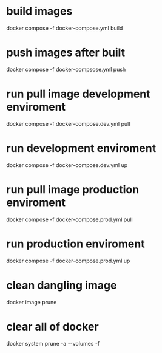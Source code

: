 # build images
docker compose -f docker-compose.yml build

# push images after built
docker compose -f docker-compsose.yml push

# run pull image development enviroment
docker compose -f docker-compose.dev.yml pull
# run development enviroment
docker compose -f docker-compose.dev.yml up

# run pull image production enviroment
docker compose -f docker-compose.prod.yml pull
# run production enviroment
docker compose -f docker-compose.prod.yml up

# clean dangling image
docker image prune

# clear all of docker
docker system prune -a --volumes -f